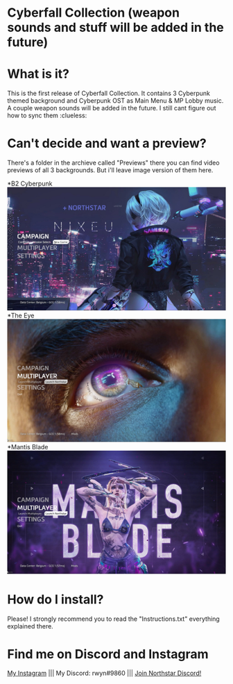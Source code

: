 # Cyberfall Collection (weapon sounds and stuff will be added in the future)

# What is it?
 This is the first release of Cyberfall Collection. It contains 3 Cyberpunk themed background and Cyberpunk OST as Main Menu & MP Lobby music. A couple weapon sounds will be added in the future. I still cant figure out how to sync them :clueless:

# Can't decide and want a preview?
 There's a folder in the archieve called "Previews" there you can find video previews of all 3 backgrounds. But i'll leave image version of them here.
 
 *B2 Cyberpunk![screenshot](https://github.com/rwynx/cyberfall-collection/blob/main/Preview%20Images/B2Cyberpunk.jpg?raw=true)
 *The Eye ![screenshot](https://github.com/rwynx/cyberfall-collection/blob/main/Preview%20Images/TheEye.jpg?raw=true)
 *Mantis Blade ![screenshot](https://github.com/rwynx/cyberfall-collection/blob/main/Preview%20Images/MantisBlade.jpg?raw=true)

# How do I install?
 Please! I strongly recommend you to read the "Instructions.txt" everything explained there.

# Find me on Discord and Instagram
[My Instagram](https://www.instagram.com/k3rnelpan1c.asc) ||| My Discord: rwyn#9860 |||  [Join Northstar Discord!](https://discord.gg/northstar) 
